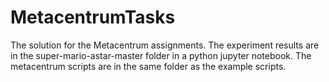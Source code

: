 # MetacentrumTasks

The solution for the Metacentrum assignments. The experiment results are in the super-mario-astar-master folder in a python jupyter notebook. The metacentrum scripts are in the same folder as the example scripts.
